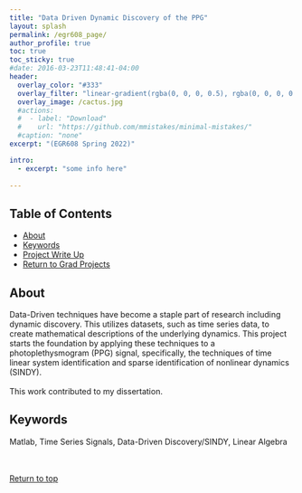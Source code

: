 ```yaml
---
title: "Data Driven Dynamic Discovery of the PPG"
layout: splash
permalink: /egr608_page/
author_profile: true
toc: true
toc_sticky: true
#date: 2016-03-23T11:48:41-04:00
header:
  overlay_color: "#333"
  overlay_filter: "linear-gradient(rgba(0, 0, 0, 0.5), rgba(0, 0, 0, 0.5))"
  overlay_image: /cactus.jpg
  #actions:
  #  - label: "Download"
  #    url: "https://github.com/mmistakes/minimal-mistakes/"
  #caption: "none"
excerpt: "(EGR608 Spring 2022)"

intro: 
  - excerpt: "some info here"   
   
---
```

## Table of Contents
- [About](/egr608_page/#about)<br>
- [Keywords](/egr608_page/#keywords)  <br> 
- [Project Write Up](/egr608_page/#project-write-up) <br>
- [Return to Grad Projects](/grad_projects/) 


## About
Data-Driven techniques have become a staple part of research including dynamic discovery. This utilizes datasets, such as time series data, to create mathematical descriptions of the underlying dynamics. This project starts the foundation by applying these techniques to a photoplethysmogram (PPG) signal, specifically, the techniques of time linear system identification and sparse identification of nonlinear dynamics (SINDY).<br><br>
This work contributed to my dissertation. 

## Keywords
Matlab, Time Series Signals, Data-Driven Discovery/SINDY, Linear Algebra

<br><br>
[Return to top](/egr608_page/#table-of-contents)
